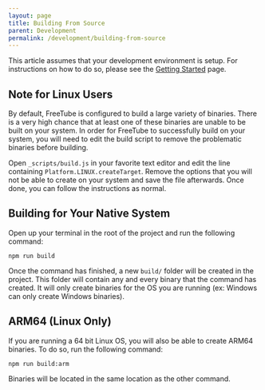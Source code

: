 ```yaml
---
layout: page
title: Building From Source
parent: Development
permalink: /development/building-from-source
---
```


This article assumes that your development environment is setup. For instructions on how to do so, please see the [Getting Started](/development/getting-started) page.

## Note for Linux Users

By default, FreeTube is configured to build a large variety of binaries. There is a very high chance that at least one of these binaries are unable to be built on your system. In order for FreeTube to successfully build on your system, you will need to edit the build script to remove the problematic binaries before building.

Open `_scripts/build.js` in your favorite text editor and edit the line containing `Platform.LINUX.createTarget`. Remove the options that you will not be able to create on your system and save the file afterwards. Once done, you can follow the instructions as normal.

## Building for Your Native System

Open up your terminal in the root of the project and run the following command:

```
npm run build
```

Once the command has finished, a new `build/` folder will be created in the project. This folder will contain any and every binary that the command has created. It will only create binaries for the OS you are running (ex: Windows can only create Windows binaries).

## ARM64 (Linux Only)

If you are running a 64 bit Linux OS, you will also be able to create ARM64 binaries. To do so, run the following command:

```
npm run build:arm
```

Binaries will be located in the same location as the other command.
